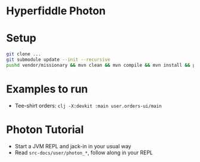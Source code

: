 # Hyperfiddle Photon

# Setup
```bash
git clone ...
git submodule update --init --recursive
pushd vendor/missionary && mvn clean && mvn compile && mvn install && popd
```

# Examples to run
* Tee-shirt orders: `clj -X:devkit :main user.orders-ui/main`

# Photon Tutorial

* Start a JVM REPL and jack-in in your usual way
* Read `src-docs/user/photon_*`, follow along in your REPL
